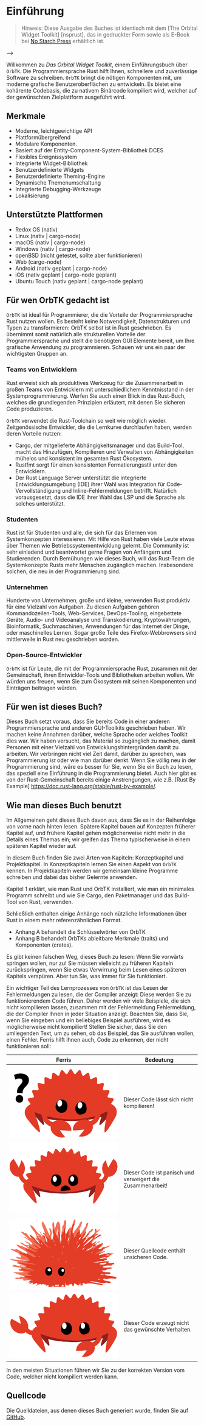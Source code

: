 # Einführung

> Hinweis: Diese Ausgabe des Buches ist identisch mit dem [The Orbital Widget Toolkit]
> [nsprust], das in gedruckter Form sowie als E-Book bei [No Starch Press][nsporbtk] erhältlich ist.

[nsporbtk]: https://nostarch.com/orbtk
[nsp]: https://nostarch.com/
-->

Willkommen zu *Das Orbital Widget Toolkit*, einem Einführungsbuch über `OrbTK`.
Die Programmiersprache Rust hilft Ihnen, schnellere und zuverlässige Software zu schreiben.
`OrbTK` bringt die nötigen Komponenten mit, um moderne grafische Benutzeroberflächen zu entwickeln.
Es bietet eine kohärente Codebasis, die zu nativem Binärcode kompiliert wird, welcher auf der gewünschten Zielplattform ausgeführt wird.

## Merkmale

* Moderne, leichtgewichtige API
* Plattformübergreifend
* Modulare Komponenten.
* Basiert auf der Entity-Component-System-Bibliothek DCES
* Flexibles Ereignissystem
* Integrierte Widget-Bibliothek
* Benutzerdefinierte Widgets
* Benutzerdefinierte Theming-Engine
* Dynamische Themenumschaltung
* Integrierte Debugging-Werkzeuge
* Lokalisierung

## Unterstützte Plattformen

* Redox OS (nativ)
* Linux (nativ | cargo-node)
* macOS (nativ | cargo-node)
* Windows (nativ | cargo-node)
* openBSD (nicht getestet, sollte aber funktionieren)
* Web (cargo-node)
* Android (nativ geplant | cargo-node)
* iOS (nativ geplant | cargo-node geplant)
* Ubuntu Touch (nativ geplant | cargo-node geplant)

## Für wen OrbTK gedacht ist

`OrbTK` ist ideal für Programmierer, die die Vorteile der Programmiersprache Rust nutzen wollen.
Es besteht keine Notwendigkeit, Datenstrukturen und Typen zu transformieren: OrbTK selbst ist in Rust geschrieben.
Es übernimmt somit natürlich alle strukturellen Vorteile der Programmiersprache und stellt die benötigten GUI Elemente bereit, um Ihre grafische Anwendung zu programmieren.
Schauen wir uns ein paar der wichtigsten Gruppen an.

### Teams von Entwicklern

Rust erweist sich als produktives Werkzeug für die Zusammenarbeit in großen Teams von Entwicklern mit unterschiedlichem Kenntnisstand in der Systemprogrammierung.
Werfen Sie auch einen Blick in das Rust-Buch, welches die grundlegenden Prinzipien erläutert, mit denen Sie sicheren Code produzieren.

`OrbTK` verwendet die Rust-Toolchain so weit wie möglich wieder.
Zeitgenössische Entwickler, die die Lernkurve durchlaufen haben, werden deren Vorteile nutzen:

* Cargo, der mitgelieferte Abhängigkeitsmanager und das Build-Tool, macht das Hinzufügen, Kompilieren und Verwalten von Abhängigkeiten mühelos und konsistent im gesamten Rust Ökosystem.
* Rustfmt sorgt für einen konsistenten Formatierungsstil unter den Entwicklern.
* Der Rust Language Server unterstützt die integrierte Entwicklungsumgebung (IDE) ihrer Wahl was Integration für Code-Vervollständigung und Inline-Fehlermeldungen betrifft. Natürlich vorausgesetzt, dass die IDE ihrer Wahl das LSP und die Sprache als solches unterstützt.

### Studenten

Rust ist für Studenten und alle, die sich für das Erlernen von Systemkonzepten interessieren.
Mit Hilfe von Rust haben viele Leute etwas über Themen wie Betriebssystementwicklung gelernt.
Die Community ist sehr einladend und beantwortet gerne Fragen von Anfängern und Studierenden.
Durch Bemühungen wie dieses Buch, will das Rust-Team die Systemkonzepte Rusts mehr Menschen zugänglich machen.
Insbesondere solchen, die neu in der Programmierung sind.

### Unternehmen

Hunderte von Unternehmen, große und kleine, verwenden Rust produktiv für eine Vielzahl von Aufgaben.
Zu diesen Aufgaben gehören Kommandozeilen-Tools, Web-Services, DevOps-Tooling, eingebettete Geräte, Audio- und Videoanalyse und Transkodierung, Kryptowährungen, Bioinformatik, Suchmaschinen, Anwendungen für das Internet der Dinge, oder maschinelles Lernen.
Sogar große Teile des Firefox-Webbrowsers sind mittlerweile in Rust neu geschrieben worden.

### Open-Source-Entwickler

`OrbTK` ist für Leute, die mit der Programmiersprache Rust, zusammen mit der Gemeinschaft, ihren Entwickler-Tools und Bibliotheken arbeiten wollen.
Wir würden uns freuen, wenn Sie zum Ökosystem mit seinen Komponenten und Einträgen beitragen würden.

## Für wen ist dieses Buch?

Dieses Buch setzt voraus, dass Sie bereits Code in einer anderen Programmiersprache und anderen GUI-Toolkits geschrieben haben.
Wir machen keine Annahmen darüber, welche Sprache oder welches Toolkit dies war.
Wir haben versucht, das Material so zugänglich zu machen, damit Personen mit einer Vielzahl von Entwicklungshintergründen damit zu arbeiten.
Wir verbringen nicht viel Zeit damit, darüber zu sprechen, was Programmierung *ist* oder wie man darüber denkt.
Wenn Sie völlig neu in der Programmierung sind, wäre es besser für Sie, wenn Sie ein Buch zu lesen, das speziell eine Einführung in die Programmierung bietet.
Auch hier gibt es von der Rust-Gemeinschaft bereits einige Anstrengungen, wie z.B. [Rust By Example] https://doc.rust-lang.org/stable/rust-by-example/.

## Wie man dieses Buch benutzt

Im Allgemeinen geht dieses Buch davon aus, dass Sie es in der Reihenfolge von vorne nach hinten lesen.
Spätere Kapitel bauen auf Konzepten früherer Kapitel auf, und frühere Kapitel gehen möglicherweise nicht mehr in die Details eines Themas ein; wir greifen das Thema typischerweise in einem späteren Kapitel wieder auf.

In diesem Buch finden Sie zwei Arten von Kapiteln: Konzeptkapitel und Projektkapitel.
In Konzeptkapiteln lernen Sie einen Aspekt von `OrbTK` kennen.
In Projektkapiteln werden wir gemeinsam kleine Programme schreiben und dabei das bisher Gelernte anwenden.

Kapitel 1 erklärt, wie man Rust und OrbTK installiert, wie man ein minimales Programm schreibt und wie Sie Cargo, den Paketmanager und das Build-Tool von Rust, verwenden.

Schließlich enthalten einige Anhänge noch nützliche Informationen über Rust in einem mehr referenzähnlichen Format.
* Anhang A behandelt die Schlüsselwörter von OrbTK
* Anhang B behandelt OrbTKs ableitbare Merkmale (traits) und Komponenten (crates).

Es gibt keinen falschen Weg, dieses Buch zu lesen: Wenn Sie vorwärts springen wollen, nur zu!
Sie müssen vielleicht zu früheren Kapiteln zurückspringen, wenn Sie etwas Verwirrung beim Lesen eines späteren Kapitels verspüren.
Aber tun Sie, was immer für Sie funktioniert.
<span id="ferris"></span>

Ein wichtiger Teil des Lernprozesses von `OrbTK` ist das Lesen der
Fehlermeldungen zu lesen, die der Compiler anzeigt: Diese werden Sie zu funktionierendem Code führen.
Daher werden wir viele Beispiele, die sich nicht kompilieren lassen, zusammen mit der Fehlermeldung
Fehlermeldung, die der Compiler Ihnen in jeder Situation anzeigt. Beachten Sie, dass Sie, wenn Sie
eingeben und ein beliebiges Beispiel ausführen, wird es möglicherweise nicht kompiliert! Stellen Sie sicher, dass Sie den
umliegenden Text, um zu sehen, ob das Beispiel, das Sie ausführen wollen, einen
Fehler. Ferris hilft Ihnen auch, Code zu erkennen, der nicht funktionieren soll:

| Ferris | Bedeutung |
|------------------------------------------------------------------------|--------------------------------------------------|
| <img src="img/ferris/does_not_compile.svg" class="ferris-explain"/> | Dieser Code lässt sich nicht kompilieren!                      |
| <img src="img/ferris/panics.svg" class="ferris-explain"/> | Dieser Code ist panisch und verweigert die Zusammenarbeit!                                |
| <img src="img/ferris/unsafe.svg" class="ferris-explain"/> | Dieser Quellcode enthält unsicheren Code.            |
| <img src="img/ferris/not_desired_behavior.svg" class="ferris-explain"/>| Dieser Code erzeugt nicht das gewünschte Verhalten. |

In den meisten Situationen führen wir Sie zu der korrekten Version vom Code, welcher nicht kompiliert werden kann.

## Quellcode

Die Quelldateien, aus denen dieses Buch generiert wurde, finden Sie auf [GitHub][book].

[book]: https://github.com/redox-os/orbtk.
<!---
[book]: https://github.com/redox-os/orbtk/book/tree/master/src
-->
